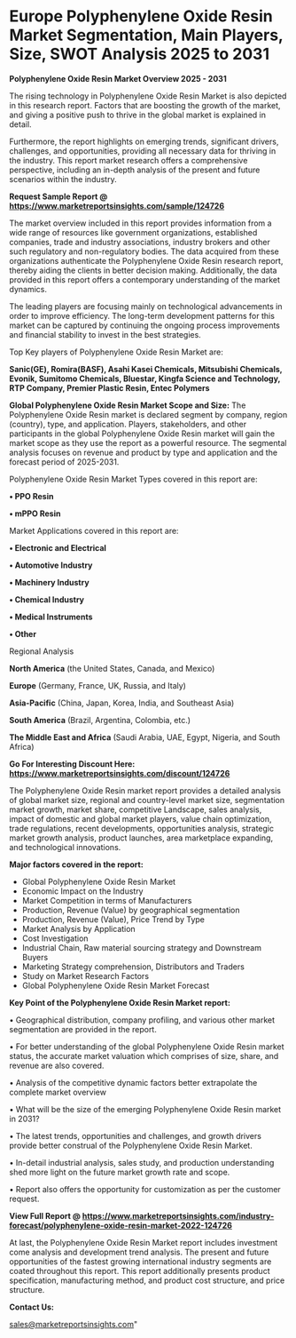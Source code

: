 # Europe Polyphenylene Oxide Resin Market Segmentation, Main Players, Size, SWOT Analysis 2025 to 2031

<Strong> Polyphenylene Oxide Resin Market Overview 2025 - 2031</strong>

The rising technology in Polyphenylene Oxide Resin Market is also depicted in this research report. Factors that are boosting the growth of the market, and giving a positive push to thrive in the global market is explained in detail.

Furthermore, the report highlights on emerging trends, significant drivers, challenges, and opportunities, providing all necessary data for thriving in the industry. This report market research offers a comprehensive perspective, including an in-depth analysis of the present and future scenarios within the industry.

<strong>Request Sample Report @ <a href=https://www.marketreportsinsights.com/sample/124726>https://www.marketreportsinsights.com/sample/124726</a></strong>

The market overview included in this report provides information from a wide range of resources like government organizations, established companies, trade and industry associations, industry brokers and other such regulatory and non-regulatory bodies. The data acquired from these organizations authenticate the Polyphenylene Oxide Resin research report, thereby aiding the clients in better decision making. Additionally, the data provided in this report offers a contemporary understanding of the market dynamics.

The leading players are focusing mainly on technological advancements in order to improve efficiency. The long-term development patterns for this market can be captured by continuing the ongoing process improvements and financial stability to invest in the best strategies.

Top Key players of Polyphenylene Oxide Resin Market are:

<strong>Sanic(GE), Romira(BASF), Asahi Kasei Chemicals, Mitsubishi Chemicals, Evonik, Sumitomo Chemicals, Bluestar, Kingfa Science and Technology, RTP Company, Premier Plastic Resin, Entec Polymers</strong>

<strong><b>Global Polyphenylene Oxide Resin Market Scope and Size:</b></strong>
The Polyphenylene Oxide Resin market is declared segment by company, region (country), type, and application. Players, stakeholders, and other participants in the global Polyphenylene Oxide Resin market will gain the market scope as they use the report as a powerful resource. The segmental analysis focuses on revenue and product by type and application and the forecast period of 2025-2031.

Polyphenylene Oxide Resin Market Types covered in this report are:

<strong>• PPO Resin

• mPPO Resin</strong>

Market Applications covered in this report are:

<strong>• Electronic and Electrical

• Automotive Industry

• Machinery Industry

• Chemical Industry

• Medical Instruments

• Other</strong> 

Regional Analysis

<strong>North America</strong> (the United States, Canada, and Mexico)

<strong>Europe</strong> (Germany, France, UK, Russia, and Italy)

<strong>Asia-Pacific</strong> (China, Japan, Korea, India, and Southeast Asia)

<strong>South America</strong> (Brazil, Argentina, Colombia, etc.)

<strong>The Middle East and Africa</strong> (Saudi Arabia, UAE, Egypt, Nigeria, and South Africa)

<strong>Go For Interesting Discount Here: <a href=https://www.marketreportsinsights.com/discount/124726>https://www.marketreportsinsights.com/discount/124726</a></strong>

The Polyphenylene Oxide Resin market report provides a detailed analysis of global market size, regional and country-level market size, segmentation market growth, market share, competitive Landscape, sales analysis, impact of domestic and global market players, value chain optimization, trade regulations, recent developments, opportunities analysis, strategic market growth analysis, product launches, area marketplace expanding, and technological innovations.

<strong><b>Major factors covered in the report:</b></strong>
<ul>
  <li>Global Polyphenylene Oxide Resin Market </li>
  <li>Economic Impact on the Industry</li>
  <li>Market Competition in terms of Manufacturers</li>
  <li>Production, Revenue (Value) by geographical segmentation</li>
  <li>Production, Revenue (Value), Price Trend by Type</li>
  <li>Market Analysis by Application</li>
  <li>Cost Investigation</li>
  <li>Industrial Chain, Raw material sourcing strategy and Downstream Buyers</li>
  <li>Marketing Strategy comprehension, Distributors and Traders</li>
  <li>Study on Market Research Factors</li>
  <li>Global Polyphenylene Oxide Resin Market Forecast</li>
</ul>

<strong><b>Key Point of the Polyphenylene Oxide Resin Market report:</b></strong>

• Geographical distribution, company profiling, and various other market segmentation are provided in the report.

• For better understanding of the global Polyphenylene Oxide Resin market status, the accurate market valuation which comprises of size, share, and revenue are also covered.

• Analysis of the competitive dynamic factors better extrapolate the complete market overview

• What will be the size of the emerging Polyphenylene Oxide Resin market in 2031?

• The latest trends, opportunities and challenges, and growth drivers provide better construal of the Polyphenylene Oxide Resin Market.

• In-detail industrial analysis, sales study, and production understanding shed more light on the future market growth rate and scope.

• Report also offers the opportunity for customization as per the customer request.

<strong><b>View Full Report @ <a href=https://www.marketreportsinsights.com/industry-forecast/polyphenylene-oxide-resin-market-2022-124726>https://www.marketreportsinsights.com/industry-forecast/polyphenylene-oxide-resin-market-2022-124726</a></b></strong>


At last, the Polyphenylene Oxide Resin Market report includes investment come analysis and development trend analysis. The present and future opportunities of the fastest growing international industry segments are coated throughout this report. This report additionally presents product specification, manufacturing method, and product cost structure, and price structure.

<strong>Contact Us:</strong>

sales@marketreportsinsights.com"
